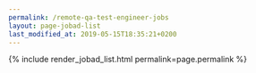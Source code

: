 ```yaml
---
permalink: /remote-qa-test-engineer-jobs
layout: page-jobad-list
last_modified_at: 2019-05-15T18:35:21+0200
---
```

{% include render_jobad_list.html permalink=page.permalink %}

